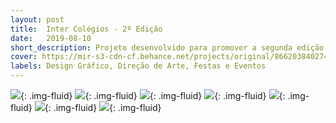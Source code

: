 ```yaml
---
layout: post
title:  Inter Colégios - 2º Edição
date:   2019-08-10
short_description: Projeto desenvolvido para promover a segunda edição da festa Intercolégios realizada pela empresa cross formaturas em Guarapuava - PR.
cover: https://mir-s3-cdn-cf.behance.net/projects/original/86620384027477.Y3JvcCwxMzk5LDEwOTUsMCww.jpg
labels: Design Gráfico, Direção de Arte, Festas e Eventos
---
```


![](https://mir-s3-cdn-cf.behance.net/project_modules/fs/d46fac84027477.5d4edca454c98.jpg){: .img-fluid}
![](https://mir-s3-cdn-cf.behance.net/project_modules/fs/24ba6884027477.5d4edca4541ff.gif){: .img-fluid}
![](https://mir-s3-cdn-cf.behance.net/project_modules/fs/81b81384027477.5d4edca453803.jpg){: .img-fluid}
![](https://mir-s3-cdn-cf.behance.net/project_modules/fs/5e072c84027477.5d4ee0b73f722.jpg){: .img-fluid}
![](https://mir-s3-cdn-cf.behance.net/project_modules/fs/5d57cd84027477.5d4ee0b73f15e.jpg){: .img-fluid}
![](https://mir-s3-cdn-cf.behance.net/project_modules/fs/e167b784027477.5d4ee0b73e69f.jpg){: .img-fluid}
![](https://mir-s3-cdn-cf.behance.net/project_modules/fs/384e2b84027477.5d4ee0b73eb93.jpg){: .img-fluid}


